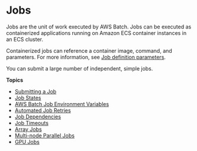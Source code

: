 # Jobs<a name="jobs"></a>

Jobs are the unit of work executed by AWS Batch\. Jobs can be executed as containerized applications running on Amazon ECS container instances in an ECS cluster\.

Containerized jobs can reference a container image, command, and parameters\. For more information, see [Job definition parameters](job_definition_parameters.md)\.

You can submit a large number of independent, simple jobs\.

**Topics**
+ [Submitting a Job](submit_job.md)
+ [Job States](job_states.md)
+ [AWS Batch Job Environment Variables](job_env_vars.md)
+ [Automated Job Retries](job_retries.md)
+ [Job Dependencies](job_dependencies.md)
+ [Job Timeouts](job_timeouts.md)
+ [Array Jobs](array_jobs.md)
+ [Multi\-node Parallel Jobs](multi-node-parallel-jobs.md)
+ [GPU Jobs](gpu-jobs.md)